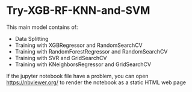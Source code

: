 # Try-XGB-RF-KNN-and-SVM
This main model contains of:
- Data Splitting
- Training with XGBRegressor and RandomSearchCV
- Training with RandomForestRegressor and RandomSearchCV
- Training with SVR and GridSearchCV
- Training with KNeighborsRegressor and GridSearchCV

If the jupyter notebook file have a problem, you can open https://nbviewer.org/ to render the notebook as a static HTML web page
